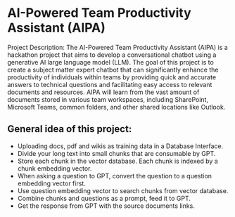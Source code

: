# AI-Powered Team Productivity Assistant (AIPA)
Project Description: The AI-Powered Team Productivity Assistant (AIPA) is a hackathon project that aims to develop a conversational chatbot using a generative AI large language model (LLM). 
The goal of this project is to create a subject matter expert chatbot that can significantly enhance the productivity of individuals within teams by providing quick and accurate answers to technical questions and facilitating easy access to relevant documents and resources. 
AIPA will learn from the vast amount of documents stored in various team workspaces, including SharePoint, Microsoft Teams, common folders, and other shared locations like Outlook.



## General idea of this project:
* Uploading docs, pdf and wikis as training data in a Database Interface.
* Divide your long text into small chunks that are consumable by GPT.
* Store each chunk in the vector database. Each chunk is indexed by a chunk embedding vector.
* When asking a question to GPT, convert the question to a question embedding vector first.
* Use question embedding vector to search chunks from vector database.
* Combine chunks and questions as a prompt, feed it to GPT.
* Get the response from GPT with the source documents links.
